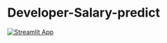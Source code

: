 # Developer-Salary-predict
[![Streamlit App](https://static.streamlit.io/badges/streamlit_badge_black_white.svg)](https://share.streamlit.io/dotserver/developer-salary-predict/main/app.py)
